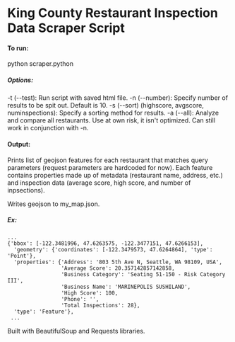 # King County Restaurant Inspection Data Scraper Script

#### To run:
python scraper.python

##### Options:
-t (--test): Run script with saved html file.
-n (--number): Specify number of results to be spit out. Default is 10.
-s (--sort) (highscore, avgscore, numinspections): Specify a sorting method for results.
-a (--all): Analyze and compare all restaurants. Use at own risk, it isn't optimized.
            Can still work in conjunction with -n.

#### Output:
Prints list of geojson features for each restaurant that matches query parameters
(request parameters are hardcoded for now). Each feature contains properties made up of
metadata (restaurant name, address, etc.) and inspection data (average score,
high score, and number of inpsections).

Writes geojson to my_map.json.

##### Ex:
```
...
{'bbox': [-122.3481996, 47.6263575, -122.3477151, 47.6266153],
  'geometry': {'coordinates': [-122.3479573, 47.6264864], 'type': 'Point'},
  'properties': {'Address': '803 5th Ave N, Seattle, WA 98109, USA',
                 'Average Score': 20.357142857142858,
                 'Business Category': 'Seating 51-150 - Risk Category III',
                 'Business Name': 'MARINEPOLIS SUSHILAND',
                 'High Score': 100,
                 'Phone': '',
                 'Total Inspections': 28},
  'type': 'Feature'},
 ...
```

Built with BeautifulSoup and Requests libraries.
